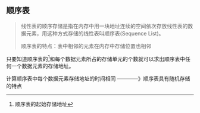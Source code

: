 ## 顺序表

> 线性表的顺序存储是指在内存中用一块地址连续的空间依次存放线性表的数据元素，用这种方式存储的线性表叫顺序表(Sequence List)。
>
> 顺序表的特点：表中相邻的元素在内存中存储位置也相邻

只要知道顺序表的[^基地址]和每个数据元素所占的存储单元的个数就可以求出顺序表中任何一个数据元素的存储地址。

计算顺序表中每个数据元素存储地址的时间相同 ————》顺序表具有随机存储的特点



























[^基地址]:顺序表的起始存储地址

